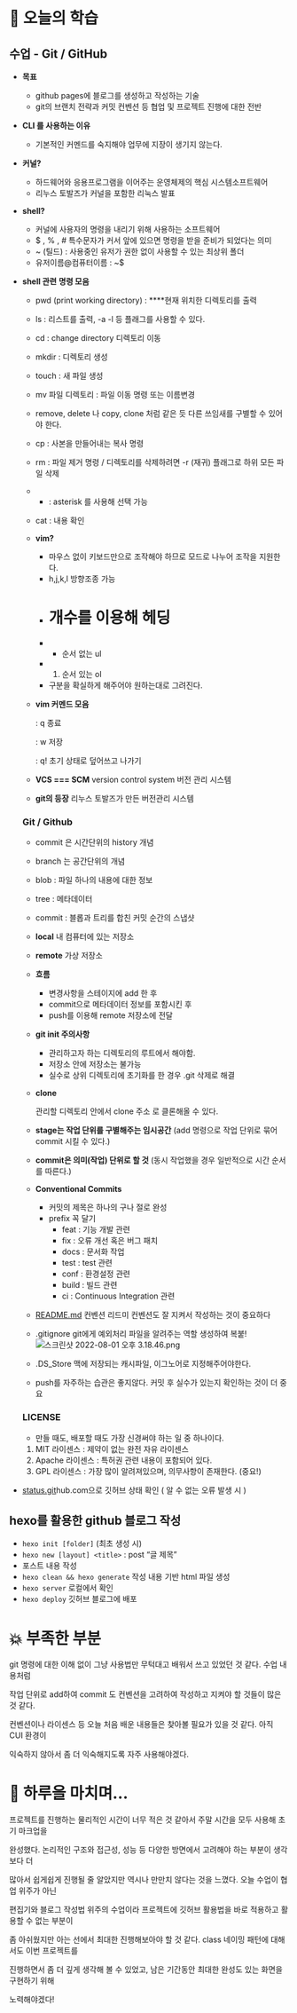# 📖 오늘의 학습

## 수업 - Git / GitHub

- **목표**
  - github pages에 블로그를 생성하고 작성하는 기술
  - git의 브랜치 전략과 커밋 컨벤션 등 협업 및 프로젝트 진행에 대한 전반
- **CLI 를 사용하는 이유**
  - 기본적인 커멘드를 숙지해야 업무에 지장이 생기지 않는다.
- **커널?**
  - 하드웨어와 응용프로그램을 이어주는 운영체제의 핵심 시스템소프트웨어
  - 리누스 토발즈가 커널을 포함한 리눅스 발표
- **shell?**
  - 커널에 사용자의 명령을 내리기 위해 사용하는 소프트웨어
  - $ , % , # 특수문자가 커서 앞에 있으면 명령을 받을 준비가 되었다는 의미
  - ~ (틸드) : 사용중인 유저가 권한 없이 사용할 수 있는 최상위 폴더
  - 유저이름@컴퓨터이름 : ~$
- **shell 관련** **명령 모음**

  - pwd (print working directory) : \*\*\*\*현재 위치한 디렉토리를 출력
  - ls : 리스트를 출력, -a -l 등 플래그를 사용할 수 있다.
  - cd : change directory 디렉토리 이동
  - mkdir : 디렉토리 생성
  - touch : 새 파일 생성
  - mv 파일 디렉토리 : 파일 이동 명령 또는 이름변경
  - remove, delete 나 copy, clone 처럼 같은 듯 다른 쓰임새를 구별할 수 있어야 한다.
  - cp : 사본을 만들어내는 복사 명령
  - rm : 파일 제거 명령 / 디렉토리를 삭제하려면 -r (재귀) 플래그로 하위 모든 파일 삭제
  - - : asterisk 를 사용해 선택 가능
  - cat : 내용 확인

  - **vim?**
    - 마우스 없이 키보드만으로 조작해야 하므로 모드로 나누어 조작을 지원한다.
    - h,j,k,l 방향조종 가능
    - # 개수를 이용해 헤딩
    - - 순서 없는 ul
    - 1. 순서 있는 ol
    - 구분을 확실하게 해주어야 원하는대로 그려진다.
  - **vim 커멘드 모음**

    : q 종료

    : w 저장

    : q! 초기 상태로 덮어쓰고 나가기

  - **VCS === SCM**
    version control system 버전 관리 시스템
  - **git의 등장**
    리누스 토발즈가 만든 버전관리 시스템

  ### Git / Github

  - commit 은 시간단위의 history 개념
  - branch 는 공간단위의 개념
  - blob : 파일 하나의 내용에 대한 정보
  - tree : 메타데이터
  - commit : 블롭과 트리를 합친 커밋 순간의 스냅샷

  - **local**
    내 컴퓨터에 있는 저장소
  - **remote**
    가상 저장소
  - **흐름**
    - 변경사항을 스테이지에 add 한 후
    - commit으로 메타데이터 정보를 포함시킨 후
    - push를 이용해 remote 저장소에 전달
  - **git init 주의사항**

    - 관리하고자 하는 디렉토리의 루트에서 해야함.
    - 저장소 안에 저장소는 불가능
    - 실수로 상위 디렉토리에 초기화를 한 경우 .git 삭제로 해결

  - **clone**

    관리할 디렉토리 안에서 clone 주소 로 클론해올 수 있다.

  - **stage는 작업 단위를 구별해주는 임시공간**
    (add 명령으로 작업 단위로 묶어 commit 시킬 수 있다.)
  - **commit은 의미(작업) 단위로 할 것**
    (동시 작업했을 경우 일반적으로 시간 순서를 따른다.)
  - **Conventional Commits**
    - 커밋의 제목은 하나의 구나 절로 완성
    - prefix 꼭 달기
      - feat : 기능 개발 관련
      - fix : 오류 개선 혹은 버그 패치
      - docs : 문서화 작업
      - test : test 관련
      - conf : 환경설정 관련
      - build : 빌드 관련
      - ci : Continuous Integration 관련
  - [README.md](http://README.md) 컨벤션
    리드미 컨벤션도 잘 지켜서 작성하는 것이 중요하다
  - .gitignore
    git에게 예외처리 파일을 알려주는 역할
    생성하여 복붙!
    ![스크린샷 2022-08-01 오후 3.18.46.png](https://s3-us-west-2.amazonaws.com/secure.notion-static.com/853628b6-3784-4170-89ff-1ad0c7eb0b55/_2022-08-01__3.18.46.png)
  - .DS_Store
    맥에 저장되는 캐시파일, 이그노어로 지정해주어야한다.
  - push를 자주하는 습관은 좋지않다. 커밋 후 실수가 있는지 확인하는 것이 더 중요

  ### LICENSE

  - 만들 때도, 배포할 때도 가장 신경써야 하는 일 중 하나이다.

  1. MIT 라이센스 : 제약이 없는 완전 자유 라이센스
  2. Apache 라이센스 : 특허권 관련 내용이 포함되어 있다.
  3. GPL 라이센스 : 가장 많이 알려져있으며, 의무사항이 존재한다. (중요!)

- [status.git](http://status.git.com)hub.com으로 깃허브 상태 확인 ( 알 수 없는 오류 발생 시 )

## hexo를 활용한 github 블로그 작성

- `hexo init [folder]` (최초 생성 시)
- `hexo new [layout] <title>` : post “글 제목”
- 포스트 내용 작성
- `hexo clean && hexo generate` 작성 내용 기반 html 파일 생성
- `hexo server` 로컬에서 확인
- `hexo deploy` 깃허브 블로그에 배포

# 💥 부족한 부분

git 명령에 대한 이해 없이 그냥 사용법만 무턱대고 배워서 쓰고 있었던 것 같다. 수업 내용처럼

작업 단위로 add하여 commit 도 컨벤션을 고려하여 작성하고 지켜야 할 것들이 많은 것 같다.

컨벤션이나 라이센스 등 오늘 처음 배운 내용들은 찾아볼 필요가 있을 것 같다. 아직 CUI 환경이

익숙하지 않아서 좀 더 익숙해지도록 자주 사용해야겠다.

# 🤯 하루을 마치며…

프로젝트를 진행하는 물리적인 시간이 너무 적은 것 같아서 주말 시간을 모두 사용해 초기 마크업을

완성했다. 논리적인 구조와 접근성, 성능 등 다양한 방면에서 고려해야 하는 부분이 생각보다 더

많아서 쉽게쉽게 진행될 줄 알았지만 역시나 만만치 않다는 것을 느꼈다. 오늘 수업이 협업 위주가 아닌

편집기와 블로그 작성법 위주의 수업이라 프로젝트에 깃허브 활용법을 바로 적용하고 활용할 수 없는 부분이

좀 아쉬웠지만 아는 선에서 최대한 진행해보아야 할 것 같다. class 네이밍 패턴에 대해서도 이번 프로젝트를

진행하면서 좀 더 깊게 생각해 볼 수 있었고, 남은 기간동안 최대한 완성도 있는 화면을 구현하기 위해

노력해야겠다!
